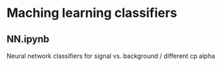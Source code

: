 # Maching learning classifiers 

## NN.ipynb

Neural network classifiers for signal vs. background / different cp alpha
